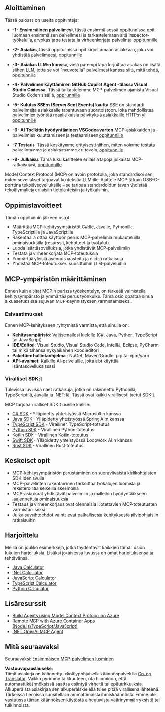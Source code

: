 <!--
CO_OP_TRANSLATOR_METADATA:
{
  "original_hash": "b547c992c056d4296d641ed8ec2cc4cb",
  "translation_date": "2025-06-02T17:37:06+00:00",
  "source_file": "03-GettingStarted/README.md",
  "language_code": "fi"
}
-->
## Aloittaminen  

Tässä osiossa on useita oppitunteja:

- **-1- Ensimmäinen palvelimesi**, tässä ensimmäisessä oppitunnissa opit luomaan ensimmäisen palvelimesi ja tarkastelemaan sitä inspector-työkalulla, arvokas tapa testata ja virheenkorjata palvelinta, [oppitunnille](/03-GettingStarted/01-first-server/README.md)

- **-2- Asiakas**, tässä oppitunnissa opit kirjoittamaan asiakkaan, joka voi yhdistää palvelimeesi, [oppitunnille](/03-GettingStarted/02-client/README.md)

- **-3- Asiakas LLM:n kanssa**, vielä parempi tapa kirjoittaa asiakas on lisätä siihen LLM, jotta se voi "neuvotella" palvelimesi kanssa siitä, mitä tehdä, [oppitunnille](/03-GettingStarted/03-llm-client/README.md)

- **-4- Palvelimen käyttäminen GitHub Copilot Agent -tilassa Visual Studio Codessa**. Tässä tarkastelemme MCP-palvelimen ajamista Visual Studio Coden sisällä, [oppitunnille](/03-GettingStarted/04-vscode/README.md)

- **-5- Kulutus SSE:n (Server Sent Events) kautta** SSE on standardi palvelimelta asiakkaalle tapahtuvaan suoratoistoon, joka mahdollistaa palvelimien työntää reaaliaikaisia päivityksiä asiakkaille HTTP:n yli [oppitunnille](/03-GettingStarted/05-sse-server/README.md)

- **-6- AI Toolkitin hyödyntäminen VSCodea varten** MCP-asiakkaiden ja -palvelimien kuluttamiseen ja testaamiseen [oppitunnille](/03-GettingStarted/06-aitk/README.md)

- **-7 Testaus**. Tässä keskitymme erityisesti siihen, miten voimme testata palvelintamme ja asiakastamme eri tavoin, [oppitunnille](/03-GettingStarted/07-testing/README.md)

- **-8- Julkaisu**. Tämä luku käsittelee erilaisia tapoja julkaista MCP-ratkaisujasi, [oppitunnille](/03-GettingStarted/08-deployment/README.md)


Model Context Protocol (MCP) on avoin protokolla, joka standardisoi sen, miten sovellukset tarjoavat kontekstia LLM:ille. Ajattele MCP:tä kuin USB-C-porttina tekoälysovelluksille – se tarjoaa standardoidun tavan yhdistää tekoälymalleja erilaisiin tietolähteisiin ja työkaluihin.

## Oppimistavoitteet

Tämän oppitunnin jälkeen osaat:

- Määrittää MCP-kehitysympäristöt C#:lle, Javalle, Pythonille, TypeScriptille ja JavaScriptille
- Rakentaa ja ottaa käyttöön perus MCP-palvelimia mukautetuilla ominaisuuksilla (resurssit, kehotteet ja työkalut)
- Luoda isäntäsovelluksia, jotka yhdistävät MCP-palvelimiin
- Testata ja virheenkorjata MCP-toteutuksia
- Ymmärtää yleisiä asennushaasteita ja niiden ratkaisuja
- Yhdistää MCP-toteutuksesi suosittuihin LLM-palveluihin

## MCP-ympäristön määrittäminen

Ennen kuin aloitat MCP:n parissa työskentelyn, on tärkeää valmistella kehitysympäristö ja ymmärtää perus työnkulku. Tämä osio opastaa sinua alkuasetuksissa sujuvan MCP-käynnistyksen varmistamiseksi.

### Esivaatimukset

Ennen MCP-kehitykseen ryhtymistä varmista, että sinulla on:

- **Kehitysympäristö**: Valitsemallesi kielelle (C#, Java, Python, TypeScript tai JavaScript)
- **IDE/Editori**: Visual Studio, Visual Studio Code, IntelliJ, Eclipse, PyCharm tai mikä tahansa nykyaikainen koodieditori
- **Pakettien hallintaohjelmat**: NuGet, Maven/Gradle, pip tai npm/yarn
- **API-avaimet**: Kaikille AI-palveluille, joita aiot käyttää isäntäsovelluksissasi


### Viralliset SDK:t

Tulevissa luvuissa näet ratkaisuja, jotka on rakennettu Pythonilla, TypeScriptilä, Javalla ja .NET:llä. Tässä ovat kaikki virallisesti tuetut SDK:t.

MCP tarjoaa viralliset SDK:t useille kielille:
- [C# SDK](https://github.com/modelcontextprotocol/csharp-sdk) - Ylläpidetty yhteistyössä Microsoftin kanssa
- [Java SDK](https://github.com/modelcontextprotocol/java-sdk) - Ylläpidetty yhteistyössä Spring AI:n kanssa
- [TypeScript SDK](https://github.com/modelcontextprotocol/typescript-sdk) - Virallinen TypeScript-toteutus
- [Python SDK](https://github.com/modelcontextprotocol/python-sdk) - Virallinen Python-toteutus
- [Kotlin SDK](https://github.com/modelcontextprotocol/kotlin-sdk) - Virallinen Kotlin-toteutus
- [Swift SDK](https://github.com/modelcontextprotocol/swift-sdk) - Ylläpidetty yhteistyössä Loopwork AI:n kanssa
- [Rust SDK](https://github.com/modelcontextprotocol/rust-sdk) - Virallinen Rust-toteutus

## Keskeiset opit

- MCP-kehitysympäristön perustaminen on suoraviivaista kielikohtaisten SDK:iden avulla
- MCP-palvelinten rakentaminen tarkoittaa työkalujen luomista ja rekisteröintiä selkeillä skeemoilla
- MCP-asiakkaat yhdistävät palvelimiin ja malleihin hyödyntääkseen laajennettuja ominaisuuksia
- Testaus ja virheenkorjaus ovat olennaisia luotettavien MCP-toteutusten varmistamiseksi
- Julkaisuvaihtoehdot vaihtelevat paikallisesta kehityksestä pilvipohjaisiin ratkaisuihin

## Harjoittelu

Meillä on joukko esimerkkejä, jotka täydentävät kaikkien tämän osion lukujen harjoituksia. Lisäksi jokaisessa luvussa on omat harjoituksensa ja tehtävänsä.

- [Java Calculator](./samples/java/calculator/README.md)
- [.Net Calculator](../../../03-GettingStarted/samples/csharp)
- [JavaScript Calculator](./samples/javascript/README.md)
- [TypeScript Calculator](./samples/typescript/README.md)
- [Python Calculator](../../../03-GettingStarted/samples/python)

## Lisäresurssit

- [Build Agents using Model Context Protocol on Azure](https://learn.microsoft.com/azure/developer/ai/intro-agents-mcp)
- [Remote MCP with Azure Container Apps (Node.js/TypeScript/JavaScript)](https://learn.microsoft.com/samples/azure-samples/mcp-container-ts/mcp-container-ts/)
- [.NET OpenAI MCP Agent](https://learn.microsoft.com/samples/azure-samples/openai-mcp-agent-dotnet/openai-mcp-agent-dotnet/)

## Mitä seuraavaksi

Seuraavaksi: [Ensimmäisen MCP-palvelimen luominen](/03-GettingStarted/01-first-server/README.md)

**Vastuuvapauslauseke**:  
Tämä asiakirja on käännetty tekoälypohjaisella käännöspalvelulla [Co-op Translator](https://github.com/Azure/co-op-translator). Vaikka pyrimme tarkkuuteen, ota huomioon, että automaattikäännöksissä saattaa esiintyä virheitä tai epätarkkuuksia. Alkuperäistä asiakirjaa sen alkuperäiskielellä tulee pitää virallisena lähteenä. Tärkeissä tiedoissa suositellaan ammattimaista ihmiskäännöstä. Emme ole vastuussa tämän käännöksen käytöstä aiheutuvista väärinymmärryksistä tai tulkinnoista.